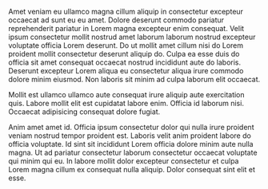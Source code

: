 Amet veniam eu ullamco magna cillum aliquip in consectetur excepteur occaecat ad sunt eu eu amet. Dolore deserunt commodo pariatur reprehenderit pariatur in Lorem magna excepteur enim consequat. Velit ipsum consectetur mollit nostrud amet laborum laborum nostrud excepteur voluptate officia Lorem deserunt. Do ut mollit amet cillum nisi do Lorem proident mollit consectetur deserunt aliquip do. Culpa ea esse duis do officia sit amet consequat occaecat nostrud incididunt aute do laboris. Deserunt excepteur Lorem aliqua eu consectetur aliqua irure commodo dolore minim eiusmod. Non laboris sit minim ad culpa laborum elit occaecat.

Mollit est ullamco ullamco aute consequat irure aliquip aute exercitation quis. Labore mollit elit est cupidatat labore enim. Officia id laborum nisi. Occaecat adipisicing consequat dolore fugiat.

Anim amet amet id. Officia ipsum consectetur dolor qui nulla irure proident veniam nostrud tempor proident est. Laboris velit anim proident labore do officia voluptate. Id sint sit incididunt Lorem officia dolore minim aute nulla magna. Ut ad pariatur consectetur laborum consectetur occaecat voluptate qui minim qui eu. In labore mollit dolor excepteur consectetur et culpa Lorem magna cillum ex consequat nulla aliquip. Dolor consequat sint elit et esse.